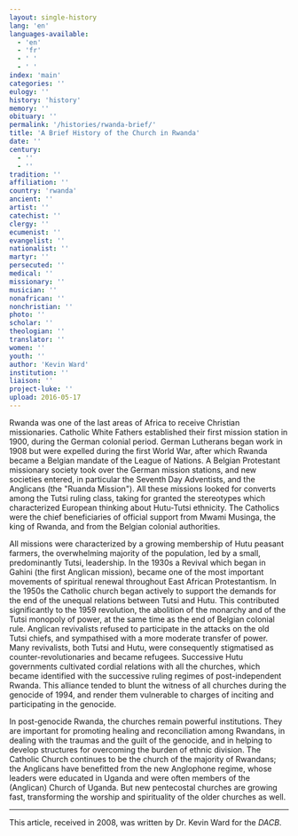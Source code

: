 ```yaml
---
layout: single-history
lang: 'en'
languages-available:
  - 'en'
  - 'fr'
  - ' '
  - ' '
index: 'main'
categories: ''
eulogy: ''
history: 'history'
memory: ''
obituary: ''
permalink: '/histories/rwanda-brief/'
title: 'A Brief History of the Church in Rwanda'
date: ''
century:
  - ''
  - ''                     
tradition: ''                       
affiliation: ''
country: 'rwanda'
ancient: ''
artist: ''
catechist: ''
clergy: ''
ecumenist: ''
evangelist: ''
nationalist: ''
martyr: ''
persecuted: ''
medical: ''
missionary: ''
musician: ''
nonafrican: ''
nonchristian: ''
photo: ''
scholar: ''
theologian: ''
translator: ''
women: ''
youth: ''
author: 'Kevin Ward'
institution: ''
liaison: ''
project-luke: ''
upload: 2016-05-17
---
```

Rwanda was one of the last areas of Africa to receive Christian missionaries. Catholic White Fathers established their first mission station in 1900, during the German colonial period. German Lutherans began work in 1908 but were expelled during the first World War, after which Rwanda became a Belgian mandate of the League of Nations. A Belgian Protestant missionary society took over the German mission stations, and new societies entered, in particular the Seventh Day Adventists, and the Anglicans (the "Ruanda Mission"). All these missions looked for converts among the Tutsi ruling class, taking for granted the stereotypes which characterized European thinking about Hutu-Tutsi ethnicity. The Catholics were the chief beneficiaries of official support from Mwami Musinga, the king of Rwanda, and from the Belgian colonial authorities.  

All missions were characterized by a growing membership of Hutu peasant farmers, the overwhelming majority of the population, led by a small, predominantly Tutsi, leadership. In the 1930s a Revival which began in Gahini (the first Anglican mission), became one of the most important movements of spiritual renewal throughout East African Protestantism. In the 1950s the Catholic church began actively to support the demands for the end of the unequal relations between Tutsi and Hutu. This contributed significantly to the 1959 revolution, the abolition of the monarchy and of the Tutsi monopoly of power, at the same time as the end of Belgian colonial rule. Anglican revivalists refused to participate in the attacks on the old Tutsi chiefs, and sympathised with a more moderate transfer of power. Many revivalists, both Tutsi and Hutu, were consequently stigmatised as counter-revolutionaries and became refugees. Successive Hutu governments cultivated cordial relations with all the churches, which became identified with the successive ruling regimes of post-independent Rwanda. This alliance tended to blunt the witness of all churches during the genocide of 1994, and render them vulnerable to charges of inciting and participating in the genocide.  

In post-genocide Rwanda, the churches remain powerful institutions. They are important for promoting healing and reconciliation among Rwandans, in dealing with the traumas and the guilt of the genocide, and in helping to develop structures for overcoming the burden of ethnic division. The Catholic Church continues to be the church of the majority of Rwandans; the Anglicans have benefitted from the new Anglophone regime, whose leaders were educated in Uganda and were often members of the (Anglican) Church of Uganda. But new pentecostal churches are growing fast, transforming the worship and spirituality of the older churches as well.

* * *

This article, received in 2008, was written by Dr. Kevin Ward for the _DACB_.
